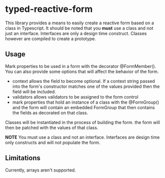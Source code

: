 # typed-reactive-form

This library provides a means to easily create a reactive form based on a class in Typescript. It should be noted that
you **must** use a class and not just an interface. Interfaces are only a design time construct. Classes however are
compiled to create a prototype.

## Usage

Mark properties to be used in a form with the decorator @FormMember(). You can also provide some options that will affect
the behavior of the form.

- context allows the field to become optional. If a context string passed into the form's constructor matches one of the
values provided then the field will be included.
- validators allows validators to be assigned to the form control
- mark properties that hold an instance of a class with the @FormGroup() and the form will contain an embedded FormGroup
that then contains the fields as decorated on that class.

Classes will be instantiated in the process of building the form. the form will then be patched with the values of that
class. 

**NOTE** You must use a class and not an interface. Interfaces are design time only constructs and will not populate the form.

## Limitations

Currently, arrays aren't supported.

